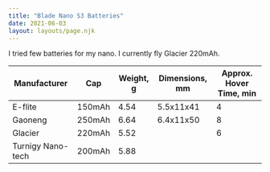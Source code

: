```yaml
---
title: "Blade Nano S3 Batteries"
date: 2021-06-03
layout: layouts/page.njk
---
```


I tried few batteries for my nano. I currently fly Glacier 220mAh.

|Manufacturer|Cap|Weight, g|Dimensions, mm|Approx. Hover Time, min|
|----|-----|----|-----|-----|
|E-flite|150mAh|4.54|5.5x11x41|4|
|Gaoneng|250mAh|6.64|6.4x11x50|8|
|Glacier|220mAh|5.52| |6|
|Turnigy Nano-tech|200mAh|5.88|
